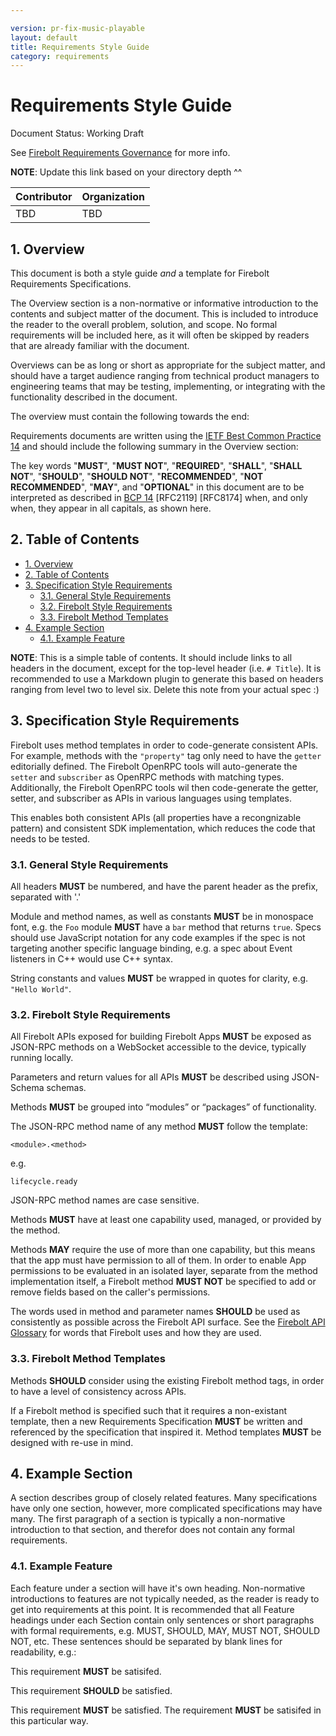 ```yaml
---

version: pr-fix-music-playable
layout: default
title: Requirements Style Guide
category: requirements
---
```

# Requirements Style Guide

Document Status: Working Draft

See [Firebolt Requirements Governance](../governance) for more info.

**NOTE**: Update this link based on your directory depth ^^

| Contributor    | Organization   |
| -------------- | -------------- |
| TBD            | TBD            |

## 1. Overview
This document is both a style guide *and* a template for Firebolt Requirements Specifications.

The Overview section is a non-normative or informative introduction to the contents and subject matter of the document. This is included to introduce the reader to the overall problem, solution, and scope. No formal requirements will be included here, as it will often be skipped by readers that are already familiar with the document.

Overviews can be as long or short as appropriate for the subject matter, and should have a target audience ranging from technical product managers to engineering teams that may be testing, implementing, or integrating with the functionality described in the document.

The overview must contain the following towards the end:

Requirements documents are written using the [IETF Best Common Practice 14](https://www.rfc-editor.org/rfc/rfc2119.txt) and should include the following summary in the Overview section:

The key words "**MUST**", "**MUST NOT**", "**REQUIRED**", "**SHALL**", "**SHALL NOT**", "**SHOULD**", "**SHOULD NOT**", "**RECOMMENDED**", "**NOT RECOMMENDED**", "**MAY**", and "**OPTIONAL**" in this document are to be interpreted as described in [BCP 14](https://www.rfc-editor.org/rfc/rfc2119.txt) [RFC2119] [RFC8174] when, and only when, they appear in all capitals, as shown here.

## 2. Table of Contents
- [1. Overview](#1-overview)
- [2. Table of Contents](#2-table-of-contents)
- [3. Specification Style Requirements](#3-specification-style-requirements)
  - [3.1. General Style Requirements](#31-general-style-requirements)
  - [3.2. Firebolt Style Requirements](#32-firebolt-style-requirements)
  - [3.3. Firebolt Method Templates](#33-firebolt-method-templates)
- [4. Example Section](#4-example-section)
  - [4.1. Example Feature](#41-example-feature)

**NOTE**: This is a simple table of contents. It should include links to all headers in the document, except for the top-level header (i.e. `# Title`). It is recommended to use a Markdown plugin to generate this based on headers ranging from level two to level six. Delete this note from your actual spec :)

## 3. Specification Style Requirements
Firebolt uses method templates in order to code-generate consistent APIs. For example, methods with the `"property"` tag only need to have the `getter` editorially defined. The Firebolt OpenRPC tools will auto-generate the `setter` and `subscriber` as OpenRPC methods with matching types. Additionally, the Firebolt OpenRPC tools wil then code-generate the getter, setter, and subscriber as APIs in various languages using templates.

This enables both consistent APIs (all properties have a recongnizable pattern) and consistent SDK implementation, which reduces the code that needs to be tested.

### 3.1. General Style Requirements
All headers **MUST** be numbered, and have the parent header as the prefix, separated with '.'

Module and method names, as well as constants **MUST** be in monospace font, e.g. the `Foo` module **MUST** have a `bar` method that returns `true`. Specs should use JavaScript notation for any code examples if the spec is not targeting another specific language binding, e.g. a spec about Event listeners in C++ would use C++ syntax.

String constants and values **MUST** be wrapped in quotes for clarity, e.g. `"Hello World"`.

### 3.2. Firebolt Style Requirements
All Firebolt APIs exposed for building Firebolt Apps **MUST** be exposed as JSON-RPC methods on a WebSocket accessible to the device, typically running locally.

Parameters and return values for all APIs **MUST** be described using JSON-Schema schemas.

Methods **MUST** be grouped into “modules” or “packages” of functionality.

The JSON-RPC method name of any method **MUST** follow the template:

```
<module>.<method>
```

e.g.

```
lifecycle.ready
```

JSON-RPC method names are case sensitive.

Methods **MUST** have at least one capability used, managed, or provided by the method.

Methods **MAY** require the use of more than one capability, but this means that the app must have permission to all of them. In order to enable App permissions to be evaluated in an isolated layer, separate from the method implementation itself, a Firebolt method **MUST NOT** be specified to add or remove fields based on the caller's permissions.

The words used in method and parameter names **SHOULD** be used as consistently as possible across the Firebolt API surface. See the [Firebolt API Glossary](../glossary) for words that Firebolt uses and how they are used.

### 3.3. Firebolt Method Templates
Methods **SHOULD** consider using the existing Firebolt method tags, in order to have a level of consistency across APIs.

If a Firebolt method is specified such that it requires a non-existant template, then a new Requirements Specification **MUST** be written and referenced by the specification that inspired it. Method templates **MUST** be designed with re-use in mind.

## 4. Example Section
A section describes group of closely related features. Many specifications have only one section, however, more complicated specifications may have many. The first paragraph of a section is typically a non-normative introduction to that section, and therefor does not contain any formal requirements.

### 4.1. Example Feature
Each feature under a section will have it's own heading. Non-normative introductions to features are not typically needed, as the reader is ready to get into requirements at this point. It is recommended that all Feature headings under each Section contain only sentences or short paragraphs with formal requirements, e.g. MUST, SHOULD, MAY, MUST NOT, SHOULD NOT, etc. These sentences should be separated by blank lines for readability, e.g.:

This requirement **MUST** be satisifed.

This requirement **SHOULD** be satisfied.

This requirement **MUST** be satisfied. The requirement **MUST** be satisifed in this particular way.
